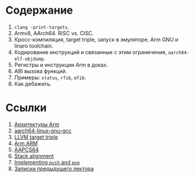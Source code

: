 # Содержание

1. `clang -print-targets`.
1. Armv8, AArch64. RISC vs. CISC.
1. Кросс-компиляция, target triple, запуск в эмуляторе. Arm GNU и linaro
   toolchain.
1. Кодирование инструкций и связанные с этим ограничения, `aarch64-elf-objdump`.
1. Регистры и инструкции Arm в доках.
1. ABI вызова функций.
1. Примеры: `status`, `rfib`, `mfib`.
1. Как дебажить.

# Ссылки

1. [Архитектуры Arm](https://en.wikipedia.org/wiki/ARM_architecture_family)
1. [aarch64-linux-gnu-gcc](https://archlinux.org/packages/extra/x86_64/aarch64-linux-gnu-gcc/)
1. [LLVM target triple](https://clang.llvm.org/docs/CrossCompilation.html)
1. [Arm ARM](https://developer.arm.com/documentation/ddi0487/ja/?lang=en)
1. [AAPCS64](https://github.com/ARM-software/abi-aa/blob/main/aapcs64/aapcs64.rst)
1. [Stack alignment](https://community.arm.com/arm-community-blogs/b/architectures-and-processors-blog/posts/using-the-stack-in-aarch32-and-aarch64)
1. [Implementing `push` and `pop`](https://community.arm.com/arm-community-blogs/b/architectures-and-processors-blog/posts/using-the-stack-in-aarch64-implementing-push-and-pop)
1. [Записки предыдущего лектора](https://github.com/victor-yacovlev/fpmi-caos/blob/master/practice/aarch64/README.md)
